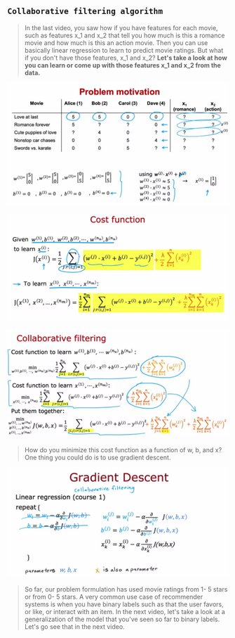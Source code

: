 ## `Collaborative filtering algorithm`

> In the last video, you saw how if you have features for each movie, such as features x_1 and x_2 that tell you how much is this a romance movie and how much is this an action movie. Then you can use basically linear regression to learn to predict movie ratings. But what if you don't have those features, x_1 and x_2? **Let's take a look at how you can learn or come up with those features x_1 and x_2 from the data.**

![Alt text](<ref img/8.png>)

![Alt text](<ref img/9.png>)

![Alt text](<ref img/10.png>)

> How do you minimize this cost function as a function of w, b, and x? One thing you could do is to use gradient descent.

![Alt text](<ref img/11.png>)

> So far, our problem formulation has used movie ratings from 1- 5 stars or from 0- 5 stars. A very common use case of recommender systems is when you have binary labels such as that the user favors, or like, or interact with an item. In the next video, let's take a look at a generalization of the model that you've seen so far to binary labels. Let's go see that in the next video.